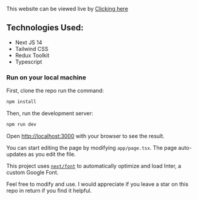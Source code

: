 This website can be viewed live by [Clicking here](https://react-assessment-opal.vercel.app/)

## Technologies Used:
* Next JS 14
* Tailwind CSS
* Redux Toolkit
* Typescript

### Run on your local machine
First, clone the repo run the command:

```bash
npm install
```
Then, run the development server:

```bash
npm run dev
```


Open [http://localhost:3000](http://localhost:3000) with your browser to see the result.

You can start editing the page by modifying `app/page.tsx`. The page auto-updates as you edit the file.

This project uses [`next/font`](https://nextjs.org/docs/basic-features/font-optimization) to automatically optimize and load Inter, a custom Google Font.


Feel free to modify and use. I would appreciate if you leave a star on this repo in return if you find it helpful. 
